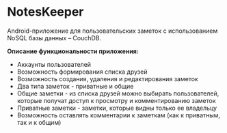 # NotesKeeper

Android-приложение для пользовательских заметок с использованием NoSQL базы данных – CouchDB.

**Описание функциональности приложения:**

- Аккаунты пользователей
- Возможность формирования списка друзей
- Возможность создания, удаления и редактирования заметок
- Два типа заметок - приватные и общие 
- Общие заметки - из списка друзей можно выбирать пользователей, которые получат доступ к просмотру и комментированию заметок
- Приватные заметки - заметки, которые видны только ее владельцу
- Возможность оставлять комментарии к заметкам (как к приватным, так и к общим)
